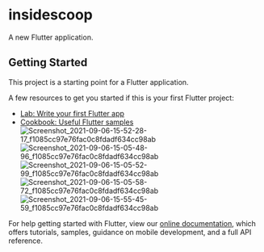 # insidescoop

A new Flutter application.

## Getting Started

This project is a starting point for a Flutter application.

A few resources to get you started if this is your first Flutter project:

- [Lab: Write your first Flutter app](https://flutter.dev/docs/get-started/codelab)
- [Cookbook: Useful Flutter samples](https://flutter.dev/docs/cookbook)
![Screenshot_2021-09-06-15-52-28-17_f1085cc97e76fac0c8fdadf634cc98ab](https://user-images.githubusercontent.com/81813748/132203022-97064f34-42e8-4891-932f-6177e855a2d8.jpg)
![Screenshot_2021-09-06-15-05-48-96_f1085cc97e76fac0c8fdadf634cc98ab](https://user-images.githubusercontent.com/81813748/132203279-77a2574f-b109-4ee7-b6f1-c61811703a1d.jpg)
![Screenshot_2021-09-06-15-05-52-99_f1085cc97e76fac0c8fdadf634cc98ab](https://user-images.githubusercontent.com/81813748/132203301-769633be-0267-49a7-97bb-c911ab6a4df9.jpg)
![Screenshot_2021-09-06-15-05-58-72_f1085cc97e76fac0c8fdadf634cc98ab](https://user-images.githubusercontent.com/81813748/132203310-80dbf87f-a584-4737-ac1b-ced7e82067c0.jpg)
![Screenshot_2021-09-06-15-55-45-59_f1085cc97e76fac0c8fdadf634cc98ab](https://user-images.githubusercontent.com/81813748/132203363-099124df-41c0-40d3-be26-bd02dcece7d1.jpg)

For help getting started with Flutter, view our
[online documentation](https://flutter.dev/docs), which offers tutorials,
samples, guidance on mobile development, and a full API reference.
